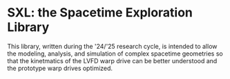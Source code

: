 # SXL: the Spacetime Exploration Library

This library, written during the '24/'25 research cycle, is intended to allow the modeling, analysis, and simulation of complex spacetime geometries so that the kinetmatics of the LVFD warp drive can be better understood and the prototype warp drives optimized.